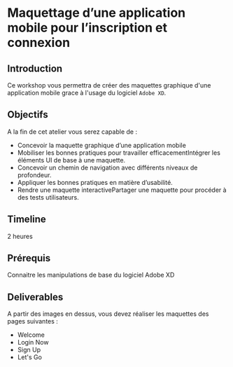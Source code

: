# Maquettage d’une application mobile pour l’inscription et connexion

## Introduction
Ce workshop vous permettra de créer des maquettes graphique d'une application mobile grace à l'usage du logiciel ```Adobe XD```.

## Objectifs

A la fin de cet atelier vous serez capable de :
* Concevoir la maquette graphique d’une application mobile
* Mobiliser les bonnes pratiques pour travailler efficacementIntégrer les éléments UI de base à une maquette. 
* Concevoir un chemin de navigation avec différents niveaux de profondeur. 
* Appliquer les bonnes pratiques en matière d’usabilité. 
* Rendre une maquette interactivePartager une maquette pour procéder à des tests utilisateurs.

## Timeline
2 heures

## Prérequis
Connaitre les manipulations de base du logiciel Adobe XD

## Deliverables
A partir des images en dessus, vous devez réaliser les maquettes des pages suivantes :
* Welcome
* Login Now
* Sign Up
* Let's Go



